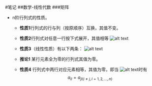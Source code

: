 <script type="text/javascript" src="http://cdn.mathjax.org/mathjax/latest/MathJax.js?config=TeX-AMS-MML_HTMLorMML">
</script>
#笔记
##数学-线性代数
###矩阵
+ n阶行列式的性质。

    + **性质1**行列式的行与列（按原顺序）互换，其值不变。

    + **性质2**行列式对任意一行按下式展开，其值相等
    ![alt text](https://github.com/zhanghaocore/Note_ML/blob/Note_ML_local/mathImg/matrix_nature_2.png "n阶行列式的性质2")
    + **性质3**（线性性质）有以下两条：
    ![alt text](https://github.com/zhanghaocore/Note_ML/blob/Note_ML_local/mathImg/matrix_nature_3.png "n阶行列式的性质3")
    + **推论1** 某行元素全为零的行列式其值为零。
    + **性质4** 行列式中两行对应元素相等，其值为零，即当 
    ![alt text](https://chart.googleapis.com/chart?cht=tx&chl=a_{il}=a_{jl({i\neqj,l=1,2,...,n})} "n阶行列式的性质3")时有
$$a_{il}=a_{jl({i\neq j,l=1,2,...,n})}$$
